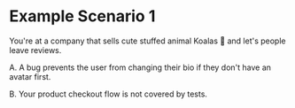 # Example Scenario 1

You're at a company that sells cute stuffed animal Koalas 🐨
and let's people leave reviews.

A. A bug prevents the user from changing their bio if they
don't have an avatar first.

B. Your product checkout flow is not covered by tests.
